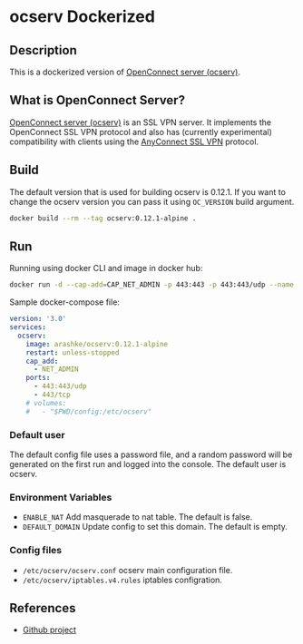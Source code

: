 # ocserv Dockerized

## Description

This is a dockerized version of [OpenConnect server (ocserv)](http://www.infradead.org/ocserv/).

## What is OpenConnect Server?

[OpenConnect server (ocserv)](http://www.infradead.org/ocserv/) is an SSL VPN server. It implements the OpenConnect SSL VPN protocol and also has (currently experimental) compatibility with clients using the [AnyConnect SSL VPN](http://www.cisco.com/c/en/us/support/security/anyconnect-vpn-client/tsd-products-support-series-home.html) protocol.

## Build

The default version that is used for building ocserv is 0.12.1. If you want to change the ocserv version you can pass it using `OC_VERSION` build argument.

```bash
docker build --rm --tag ocserv:0.12.1-alpine .
```

## Run

Running using docker CLI and image in docker hub:

```bash
docker run -d --cap-add=CAP_NET_ADMIN -p 443:443 -p 443:443/udp --name ocserv arashke/ocserv:0.12.1-alpine
```

Sample docker-compose file:

```yaml
version: '3.0'
services:
  ocserv:
    image: arashke/ocserv:0.12.1-alpine
    restart: unless-stopped
    cap_add:
      - NET_ADMIN
    ports:
      - 443:443/udp
      - 443/tcp
    # volumes:
    #   - "$PWD/config:/etc/ocserv"
```

### Default user

The default config file uses a password file, and a random password will be generated on the first run and logged into the console.
The default user is ocserv.

### Environment Variables

- `ENABLE_NAT` Add masquerade to nat table. The default is false.
- `DEFAULT_DOMAIN` Update config to set this domain. The default is empty.

### Config files

- `/etc/ocserv/ocserv.conf` ocserv main configuration file.
- `/etc/ocserv/iptables.v4.rules` iptables configration.

## References

- [Github project](https://github.com/arash-ke/ocserv-docker)
